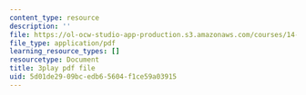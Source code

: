 ```yaml
---
content_type: resource
description: ''
file: https://ol-ocw-studio-app-production.s3.amazonaws.com/courses/14-01sc-principles-of-microeconomics-fall-2011/5d01de2909bcedb65604f1ce59a03915_MfoAkzgpaoQ.pdf
file_type: application/pdf
learning_resource_types: []
resourcetype: Document
title: 3play pdf file
uid: 5d01de29-09bc-edb6-5604-f1ce59a03915
---
```

